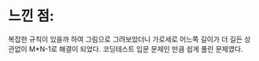 # 느낀 점:  
복잡한 규칙이 있을까 하여 그림으로 그려보았더니 가로세로 어느쪽 길이가 더 길든 상관없이 M*N-1로 해결이 되었다.
코딩테스트 입문 문제인 만큼 쉽게 풀린 문제였다.

